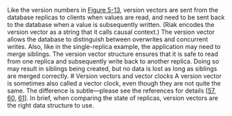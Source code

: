 
Like the version numbers in [Figure 5-13](#fig_replication_causality_single), version vectors are sent from the
database replicas to clients when values are read, and need to be sent back to the database when a
value is subsequently written. (Riak encodes the version vector as a string that it calls causal
context.) The version vector allows the database to distinguish between overwrites and concurrent
writes. Also, like in the single-replica example, the application may need to merge
siblings. The version vector structure ensures that it is safe to read from one replica and
subsequently write back to another replica. Doing so may result in siblings being created, but no data
is lost as long as siblings are merged correctly. # Version vectors and vector clocks 
A version vector is sometimes also called a vector clock, even though they are not quite the
same. The difference is subtle—please see the references for details
[[57](ch05.html#Preguica2010wu),
[60](ch05.html#Baquero2011ud),
[61](ch05.html#Schwarz1994gl)]. In brief, when
comparing the state of replicas, version vectors are the right data structure to use.